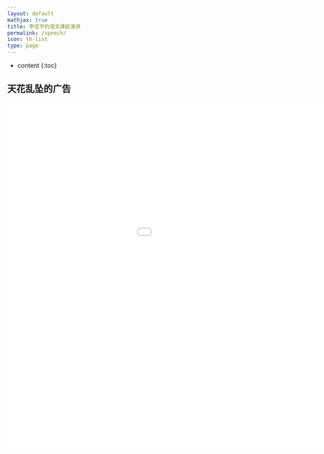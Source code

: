```yaml
---
layout: default
mathjax: true
title: 李佳宇的语文课前演讲
permalink: /speech/
icon: th-list
type: page
---
```

* content
{:toc}


## 天花乱坠的广告

<iframe src="//player.bilibili.com/player.html?aid=460289446&bvid=BV1uf4y1S7kd&cid=330284605&page=1" scrolling="no" border="0" frameborder="no" framespacing="0" allowfullscreen="false" height=800 width=1200> </iframe>
